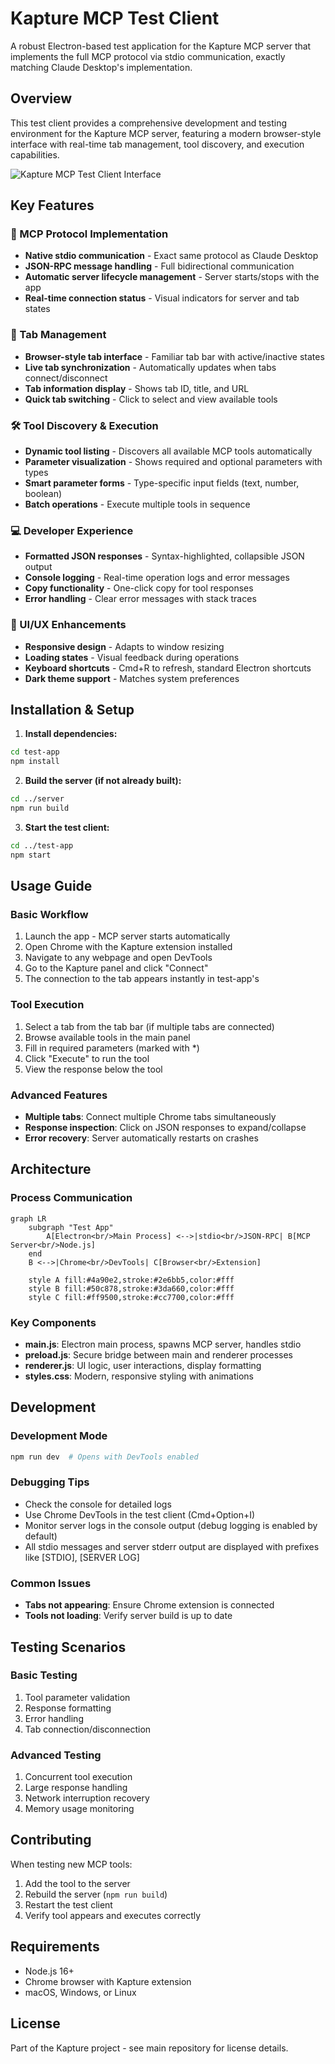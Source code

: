 # Kapture MCP Test Client

A robust Electron-based test application for the Kapture MCP server that implements the full MCP protocol via stdio communication, exactly matching Claude Desktop's implementation.

## Overview

This test client provides a comprehensive development and testing environment for the Kapture MCP server, featuring a modern browser-style interface with real-time tab management, tool discovery, and execution capabilities.

![Kapture MCP Test Client Interface](screenshot.png)

## Key Features

### 🔌 MCP Protocol Implementation
- **Native stdio communication** - Exact same protocol as Claude Desktop
- **JSON-RPC message handling** - Full bidirectional communication
- **Automatic server lifecycle management** - Server starts/stops with the app
- **Real-time connection status** - Visual indicators for server and tab states

### 📑 Tab Management
- **Browser-style tab interface** - Familiar tab bar with active/inactive states
- **Live tab synchronization** - Automatically updates when tabs connect/disconnect
- **Tab information display** - Shows tab ID, title, and URL
- **Quick tab switching** - Click to select and view available tools

### 🛠️ Tool Discovery & Execution
- **Dynamic tool listing** - Discovers all available MCP tools automatically
- **Parameter visualization** - Shows required and optional parameters with types
- **Smart parameter forms** - Type-specific input fields (text, number, boolean)
- **Batch operations** - Execute multiple tools in sequence

### 💻 Developer Experience
- **Formatted JSON responses** - Syntax-highlighted, collapsible JSON output
- **Console logging** - Real-time operation logs and error messages
- **Copy functionality** - One-click copy for tool responses
- **Error handling** - Clear error messages with stack traces

### 🎨 UI/UX Enhancements
- **Responsive design** - Adapts to window resizing
- **Loading states** - Visual feedback during operations
- **Keyboard shortcuts** - Cmd+R to refresh, standard Electron shortcuts
- **Dark theme support** - Matches system preferences

## Installation & Setup

1. **Install dependencies:**
```bash
cd test-app
npm install
```

2. **Build the server (if not already built):**
```bash
cd ../server
npm run build
```

3. **Start the test client:**
```bash
cd ../test-app
npm start
```

## Usage Guide

### Basic Workflow
1. Launch the app - MCP server starts automatically
2. Open Chrome with the Kapture extension installed
3. Navigate to any webpage and open DevTools
4. Go to the Kapture panel and click "Connect"
5. The connection to the tab appears instantly in test-app's

### Tool Execution
1. Select a tab from the tab bar (if multiple tabs are connected)
2. Browse available tools in the main panel
3. Fill in required parameters (marked with *)
4. Click "Execute" to run the tool
5. View the response below the tool

### Advanced Features
- **Multiple tabs**: Connect multiple Chrome tabs simultaneously
- **Response inspection**: Click on JSON responses to expand/collapse
- **Error recovery**: Server automatically restarts on crashes

## Architecture

### Process Communication
```mermaid
graph LR
    subgraph "Test App"
        A[Electron<br/>Main Process] <-->|stdio<br/>JSON-RPC| B[MCP Server<br/>Node.js]
    end
    B <-->|Chrome<br/>DevTools| C[Browser<br/>Extension]
    
    style A fill:#4a90e2,stroke:#2e6bb5,color:#fff
    style B fill:#50c878,stroke:#3da660,color:#fff
    style C fill:#ff9500,stroke:#cc7700,color:#fff
```

### Key Components
- **main.js**: Electron main process, spawns MCP server, handles stdio
- **preload.js**: Secure bridge between main and renderer processes
- **renderer.js**: UI logic, user interactions, display formatting
- **styles.css**: Modern, responsive styling with animations

## Development

### Development Mode
```bash
npm run dev  # Opens with DevTools enabled
```

### Debugging Tips
- Check the console for detailed logs
- Use Chrome DevTools in the test client (Cmd+Option+I)
- Monitor server logs in the console output (debug logging is enabled by default)
- All stdio messages and server stderr output are displayed with prefixes like [STDIO], [SERVER LOG]

### Common Issues
- **Tabs not appearing**: Ensure Chrome extension is connected
- **Tools not loading**: Verify server build is up to date

## Testing Scenarios

### Basic Testing
1. Tool parameter validation
2. Response formatting
3. Error handling
4. Tab connection/disconnection

### Advanced Testing
1. Concurrent tool execution
2. Large response handling
3. Network interruption recovery
4. Memory usage monitoring

## Contributing

When testing new MCP tools:
1. Add the tool to the server
2. Rebuild the server (`npm run build`)
3. Restart the test client
4. Verify tool appears and executes correctly

## Requirements

- Node.js 16+
- Chrome browser with Kapture extension
- macOS, Windows, or Linux

## License

Part of the Kapture project - see main repository for license details.
